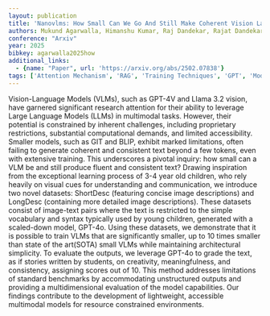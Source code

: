 ```yaml
---
layout: publication
title: 'Nanovlms: How Small Can We Go And Still Make Coherent Vision Language Models?'
authors: Mukund Agarwalla, Himanshu Kumar, Raj Dandekar, Rajat Dandekar, Sreedath Panat
conference: "Arxiv"
year: 2025
bibkey: agarwalla2025how
additional_links:
  - {name: "Paper", url: 'https://arxiv.org/abs/2502.07838'}
tags: ['Attention Mechanism', 'RAG', 'Training Techniques', 'GPT', 'Model Architecture', 'Multimodal Models']
---
```

Vision-Language Models (VLMs), such as GPT-4V and Llama 3.2 vision, have
garnered significant research attention for their ability to leverage Large
Language Models (LLMs) in multimodal tasks. However, their potential is
constrained by inherent challenges, including proprietary restrictions,
substantial computational demands, and limited accessibility. Smaller models,
such as GIT and BLIP, exhibit marked limitations, often failing to generate
coherent and consistent text beyond a few tokens, even with extensive training.
This underscores a pivotal inquiry: how small can a VLM be and still produce
fluent and consistent text? Drawing inspiration from the exceptional learning
process of 3-4 year old children, who rely heavily on visual cues for
understanding and communication, we introduce two novel datasets: ShortDesc
(featuring concise image descriptions) and LongDesc (containing more detailed
image descriptions). These datasets consist of image-text pairs where the text
is restricted to the simple vocabulary and syntax typically used by young
children, generated with a scaled-down model, GPT-4o. Using these datasets, we
demonstrate that it is possible to train VLMs that are significantly smaller,
up to 10 times smaller than state of the art(SOTA) small VLMs while maintaining
architectural simplicity. To evaluate the outputs, we leverage GPT-4o to grade
the text, as if stories written by students, on creativity, meaningfulness, and
consistency, assigning scores out of 10. This method addresses limitations of
standard benchmarks by accommodating unstructured outputs and providing a
multidimensional evaluation of the model capabilities. Our findings contribute
to the development of lightweight, accessible multimodal models for resource
constrained environments.
